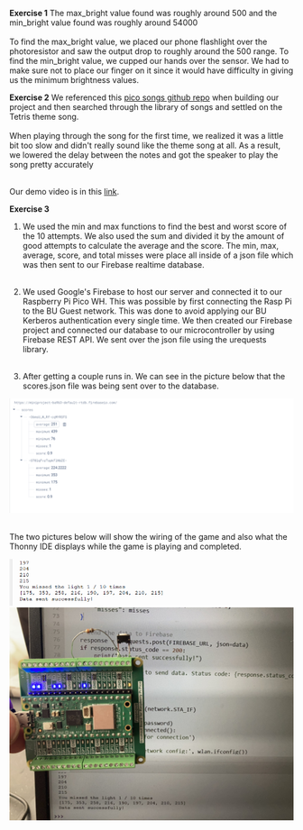 **Exercise 1**
The max_bright value found was roughly around 500 and the min_bright value found was roughly around 54000 <br/><br/>
To find the max_bright value, we placed our phone flashlight over the photoresistor and saw the output drop to roughly around the 500 range. To find the min_bright value, we cupped our hands over the sensor. We had to make sure not to place our finger on it since it would have difficulty in giving us the minimum brightness values.<br>

**Exercise 2**
We referenced this [pico songs github repo](https://github.com/twisst/pico-songs) when building our project and then searched through the library of songs and settled on the Tetris theme song. <br/><br/>
When playing through the song for the first time, we realized it was a little bit too slow and didn't really sound like the theme song at all. As a result, we lowered the delay between the notes and got the speaker to play the song pretty accurately<br/><br/>

Our demo video is in this [link](https://drive.google.com/file/d/1xk_GzqQL8fyXfyxR3hSDeNnSl-JIoJYw/view?usp=sharing).<br/>

**Exercise 3**
1. We used the min and max functions to find the best and worst score of the 10 attempts. We also used the sum and divided it by the amount of good attempts to calculate the average and the score. The min, max, average, score, and total misses were place all inside of a json file which was then sent to our Firebase realtime database. <br/><br/>

2. We used Google's Firebase to host our server and connected it to our Raspberry Pi Pico WH. This was possible by first connecting the Rasp Pi to the BU Guest network. This was done to avoid applying our BU Kerberos authentication every single time. We then created our Firebase project and connected our database to our microcontroller by using Firebase REST API. We sent over the json file using the urequests library.<br/><br/>

3. After getting a couple runs in. We can see in the picture below that the scores.json file was being sent over to the database. <br/>

![alt text](database.png) <br/><br/>

The two pictures below will show the wiring of the game and also what the Thonny IDE displays while the game is playing and completed.

![alt text](thonny.png)
![alt text](IMG_6368.jpg)